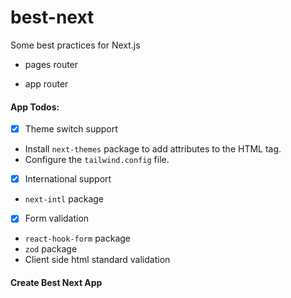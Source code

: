 # best-next

Some best practices for Next.js


- pages router

- app router


#### App Todos:

- [x] Theme switch support

- Install `next-themes` package to add attributes to the HTML tag.
- Configure the `tailwind.config` file.

- [x] International support
- `next-intl` package

- [x] Form validation
- `react-hook-form` package
- `zod` package 
- Client side html standard validation

#### Create Best Next App

[//]: # (`pnpm create best-next-app <project name>`)

[//]: # ()
[//]: # (`npm create best-next`)

